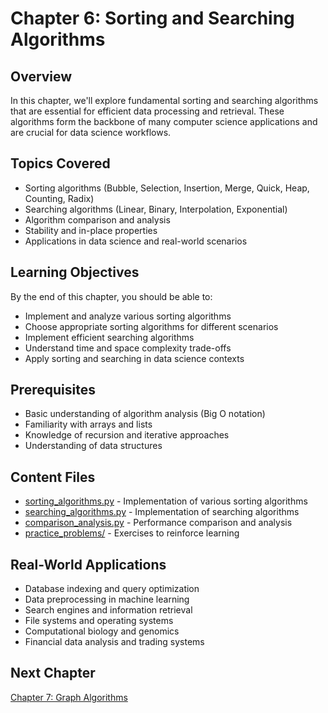 # Chapter 6: Sorting and Searching Algorithms

## Overview
In this chapter, we'll explore fundamental sorting and searching algorithms that are essential for efficient data processing and retrieval. These algorithms form the backbone of many computer science applications and are crucial for data science workflows.

## Topics Covered
- Sorting algorithms (Bubble, Selection, Insertion, Merge, Quick, Heap, Counting, Radix)
- Searching algorithms (Linear, Binary, Interpolation, Exponential)
- Algorithm comparison and analysis
- Stability and in-place properties
- Applications in data science and real-world scenarios

## Learning Objectives
By the end of this chapter, you should be able to:
- Implement and analyze various sorting algorithms
- Choose appropriate sorting algorithms for different scenarios
- Implement efficient searching algorithms
- Understand time and space complexity trade-offs
- Apply sorting and searching in data science contexts

## Prerequisites
- Basic understanding of algorithm analysis (Big O notation)
- Familiarity with arrays and lists
- Knowledge of recursion and iterative approaches
- Understanding of data structures

## Content Files
- [sorting_algorithms.py](sorting_algorithms.py) - Implementation of various sorting algorithms
- [searching_algorithms.py](searching_algorithms.py) - Implementation of searching algorithms
- [comparison_analysis.py](comparison_analysis.py) - Performance comparison and analysis
- [practice_problems/](practice_problems/) - Exercises to reinforce learning

## Real-World Applications
- Database indexing and query optimization
- Data preprocessing in machine learning
- Search engines and information retrieval
- File systems and operating systems
- Computational biology and genomics
- Financial data analysis and trading systems

## Next Chapter
[Chapter 7: Graph Algorithms](../07_graph_algorithms/)